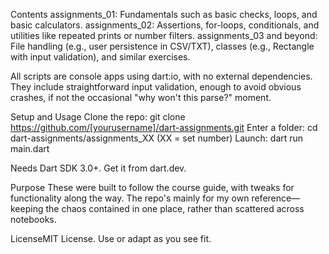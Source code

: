 Contents
assignments_01: Fundamentals such as basic checks, loops, and basic calculators.
assignments_02: Assertions, for-loops, conditionals, and utilities like repeated prints or number filters.
assignments_03 and beyond: File handling (e.g., user persistence in CSV/TXT), classes (e.g., Rectangle with input validation), and similar exercises.

All scripts are console apps using dart:io, with no external dependencies. They include straightforward input validation, enough to avoid obvious crashes, if not the occasional "why won't this parse?" moment.

Setup and Usage
Clone the repo: git clone https://github.com/[yourusername]/dart-assignments.git
Enter a folder: cd dart-assignments/assignments_XX (XX = set number)
Launch: dart run main.dart

Needs Dart SDK 3.0+. Get it from dart.dev.

Purpose
These were built to follow the course guide, with tweaks for functionality along the way. The repo's mainly for my own reference—keeping the chaos contained in one place, rather than scattered across notebooks.

LicenseMIT License. Use or adapt as you see fit.
